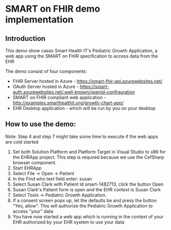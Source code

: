 # SMART on FHIR demo implementation

## Introduction
This demo show cases Smart Health IT's Pediatric Growth Application, a web app using the SMART on FHIR specification to access data from the EHR

The demo consist of four components:
* FHIR Server hosted in Azure - https://smart-fhir-api.azurewebsites.net/
* OAuth Server hosted in Azure - https://smart-auth.azurewebsites.net/.well-known/openid-configuration
* SMART on FHIR compliant web application - http://examples.smarthealthit.org/growth-chart-app/
* EHR Desktop application - which will be run by you on your desktop

## How to use the demo:

Note: Step 4 and step 7 might take some time to execute if the web apps are cold started

1. Set both Solution Platform and Platform Target in Visual Studio to x86 for the EHRApp project. This step is required because we use the CefSharp browser component.
2. Start EHRApp
3. Select File -> Open -> Patient
4. In the Find who text field enter: susan
5. Select Susan Clark with Patient Id smart-1482713, click the button Open
6. Susan Clark's Patient form is open and the EHR context is Susan Clark
7. Select Tools -> Pediatric Growth Application.
8. If a consent screen pops up, let the defaults be and press the button "Yes, allow". This will authorize the Pediatric Growth Application to access "your" data
9. You have now started a web app which is running in the context of your EHR authorized by your EHR system to use your data

